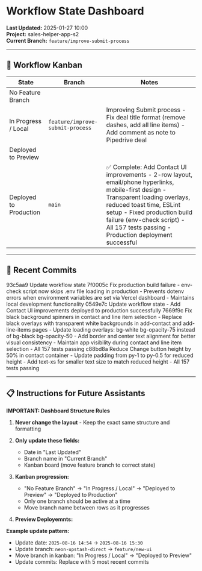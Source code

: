 # Workflow State Dashboard

**Last Updated:** 2025-01-27 10:00  
**Project:** sales-helper-app-s2  
**Current Branch:** `feature/improve-submit-process`

---

## 🚦 Workflow Kanban

| State                  | Branch                | Notes                |
|-------------------------|-----------------------|----------------------|
| No Feature Branch       |                       |                      |
| In Progress / Local     | `feature/improve-submit-process` | Improving Submit process - Fix deal title format (remove dashes, add all line items) - Add comment as note to Pipedrive deal |
| Deployed to Preview     |                       |                      |
| Deployed to Production  | `main` | ✅ Complete: Add Contact UI improvements - 2-row layout, email/phone hyperlinks, mobile-first design - Transparent loading overlays, reduced toast time, ESLint setup - Fixed production build failure (env-check script) - All 157 tests passing - Production deployment successful |

---

## 📝 Recent Commits
93c5aa9 Update workflow state
7f0005c Fix production build failure - env-check script now skips .env file loading in production - Prevents dotenv errors when environment variables are set via Vercel dashboard - Maintains local development functionality
0549e7c Update workflow state - Add Contact UI improvements deployed to production successfully
7669f9c Fix black background spinners in contact and line item selection - Replace black overlays with transparent white backgrounds in add-contact and add-line-items pages - Update loading overlays: bg-white bg-opacity-75 instead of bg-black bg-opacity-50 - Add border and center text alignment for better visual consistency - Maintain app visibility during contact and line item selection - All 157 tests passing
c88bd8a Reduce Change button height by 50% in contact container - Update padding from py-1 to py-0.5 for reduced height - Add text-xs for smaller text size to match reduced height - All 157 tests passing



---

## 📋 Instructions for Future Assistants

**IMPORTANT: Dashboard Structure Rules**

1. **Never change the layout** - Keep the exact same structure and formatting

2. **Only update these fields:**
   - Date in "Last Updated" 
   - Branch name in "Current Branch"
   - Kanban board (move feature branch to correct state)


4. **Kanban progression:**
   - "No Feature Branch" → "In Progress / Local" → "Deployed to Preview" → "Deployed to Production"
   - Only one branch should be active at a time
   - Move branch name between rows as it progresses

5. **Preview Deployemnts:**
   


**Example update pattern:**
- Update date: `2025-08-16 14:54` → `2025-08-16 15:30`
- Update branch: `neon-upstash-direct` → `feature/new-ui`
- Move branch in kanban: "In Progress / Local" → "Deployed to Preview"
- Update commits: Replace with 5 most recent commits
